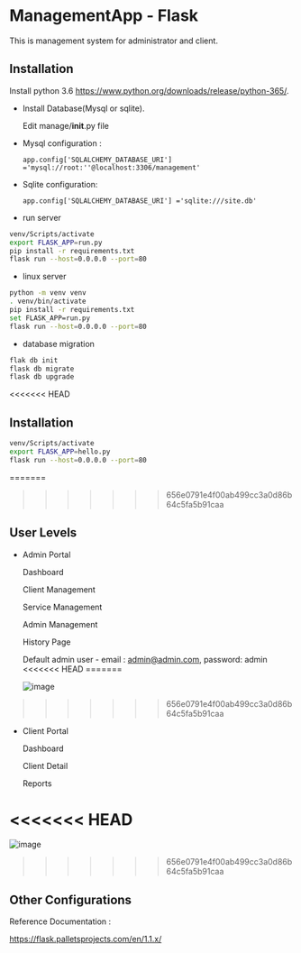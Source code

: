 # ManagementApp - Flask

This is management system for administrator and client.

## Installation

Install python 3.6 https://www.python.org/downloads/release/python-365/.

- Install Database(Mysql or sqlite).

  Edit manage/__init__.py file 

- Mysql configuration : 

      app.config['SQLALCHEMY_DATABASE_URI'] ='mysql://root:''@localhost:3306/management'

- Sqlite configuration:

      app.config['SQLALCHEMY_DATABASE_URI'] ='sqlite:///site.db'


- run server

```bash
venv/Scripts/activate
export FLASK_APP=run.py
pip install -r requirements.txt
flask run --host=0.0.0.0 --port=80
```

- linux server
```bash
python -m venv venv
. venv/bin/activate
pip install -r requirements.txt
set FLASK_APP=run.py
flask run --host=0.0.0.0 --port=80
```

- database migration

```bash
flak db init
flask db migrate
flask db upgrade
```

<<<<<<< HEAD
## Installation


```bash
venv/Scripts/activate
export FLASK_APP=hello.py
flask run --host=0.0.0.0 --port=80
```

=======
>>>>>>> 656e0791e4f00ab499cc3a0d86b64c5fa5b91caa
## User Levels

- Admin Portal

   Dashboard

   Client Management
  
   Service Management
  
   Admin Management

   History Page

   Default admin user -    email : admin@admin.com, password: admin 
<<<<<<< HEAD
=======
   
    ![image](https://user-images.githubusercontent.com/40516126/64921991-4938bf00-d797-11e9-8fb5-0803cca0bf90.png)

>>>>>>> 656e0791e4f00ab499cc3a0d86b64c5fa5b91caa


- Client Portal

  Dashboard

  Client Detail
   
  Reports

<<<<<<< HEAD
=======
   ![image](https://user-images.githubusercontent.com/40516126/64921880-35408d80-d796-11e9-8084-d57e4037617a.png)
>>>>>>> 656e0791e4f00ab499cc3a0d86b64c5fa5b91caa

## Other Configurations

Reference Documentation :

https://flask.palletsprojects.com/en/1.1.x/

